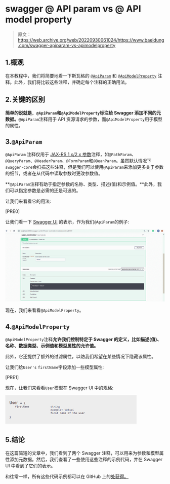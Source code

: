 # swagger @ API param vs @ API model property

> 原文：<https://web.archive.org/web/20220930061024/https://www.baeldung.com/swagger-apiparam-vs-apimodelproperty>

## 1.概观

在本教程中，我们将简要地看一下斯瓦格的 [`@ApiParam`](https://web.archive.org/web/20221026123332/http://docs.swagger.io/swagger-core/v1.5.0/apidocs/io/swagger/annotations/ApiParam.html) 和 [`@ApiModelProperty`](https://web.archive.org/web/20221026123332/http://docs.swagger.io/swagger-core/v1.5.0/apidocs/io/swagger/annotations/ApiModelProperty.html) 注释。此外，我们将比较这些注释，并确定每个注释的正确用法。

## 2.关键的区别

**简单的说就是`, @ApiParam`和`@ApiModelProperty`标注给 Swagger 添加不同的元数据。**`@ApiParam`注释用于 API 资源请求的参数，而`@ApiModelProperty`用于模型的属性。

## 3.`@ApiParam`

`@ApiParam` 注释仅用于 [JAX-RS 1.x/2.x 参数](/web/20221026123332/https://www.baeldung.com/jersey-request-parameters)注释，如`@PathParam`、`@QueryParam`、`@HeaderParam`、`@FormParam`和`@BeanParam`。虽然默认情况下`swagger-core`会扫描这些注释，但是我们可以使用`@ApiParam`来添加更多关于参数的细节，或者在从代码中读取参数时更改参数值。

**`@ApiParam`注释有助于指定参数的名称、类型、描述(值)和示例值。**此外，我们可以指定参数是必需的还是可选的。

让我们来看看它的用法:

[PRE0]

让我们看一下 [Swagger UI](https://web.archive.org/web/20221026123332/https://swagger.io/tools/swagger-ui/) 的表示，作为我们`@ApiParam`的例子:

[![](img/81610147b4086427e8c65b64b13642e0.png)](/web/20221026123332/https://www.baeldung.com/wp-content/uploads/2020/02/userimage.png)

现在，我们来看看`@ApiModelProperty`。

## 4.`@ApiModelProperty`

`@ApiModelProperty`注释**允许我们控制特定于 Swagger 的定义，比如描述(值)、名称、数据类型、示例值和模型属性的允许值。**

此外，它还提供了额外的过滤属性，以防我们希望在某些情况下隐藏该属性。

让我们给`User's` `firstName`字段添加一些模型属性:

[PRE1]

现在，让我们来看看`User`模型在 Swagger UI 中的规格:

[![](img/8cf7cab1de481c56a5bf1122002b4c76.png)](/web/20221026123332/https://www.baeldung.com/wp-content/uploads/2020/02/usermodel.png)

## 5.结论

在这篇简短的文章中，我们看到了两个 Swagger 注释，可以用来为参数和模型属性添加元数据。然后，我们查看了一些使用这些注释的示例代码，并在 Swagger UI 中看到了它们的表示。

和往常一样，所有这些代码示例都可以在 GitHub 上的[处获得。](https://web.archive.org/web/20221026123332/https://github.com/eugenp/tutorials/tree/master/spring-boot-modules/spring-boot-swagger-2)